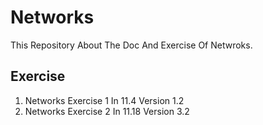 # Networks #

This Repository About The Doc And Exercise Of Netwroks.

## Exercise ##
1. Networks Exercise 1 In 11.4 Version 1.2
2. Networks Exercise 2 In 11.18 Version 3.2
